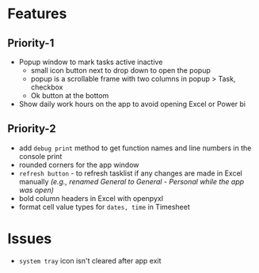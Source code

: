 # Features

## Priority-1
- Popup window to mark tasks active inactive
  - small icon button next to drop down to open the popup
  - popup is a scrollable frame with two columns in popup > Task, checkbox
  - Ok button at the bottom
- Show daily work hours on the app to avoid opening Excel or Power bi

## Priority-2
+ add `debug print` method to get function names and line numbers in the console print
+ rounded corners for the app window
+ `refresh button` - to refresh tasklist if any changes are made in Excel manually *(e.g., renamed General to General - Personal while the app was open)*
+ bold column headers in Excel with openpyxl
+ format cell value types for `dates, time` in Timesheet

# Issues
+ `system tray` icon isn't cleared after app exit